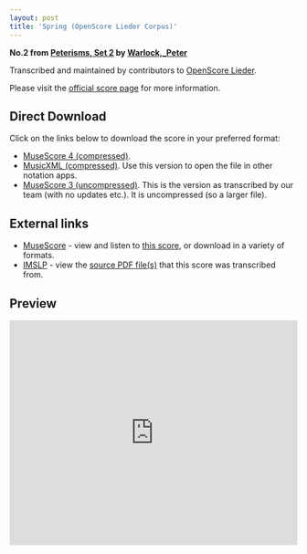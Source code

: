 ```yaml
---
layout: post
title: 'Spring (OpenScore Lieder Corpus)'
---
```


__No.2 from [Peterisms, Set 2](https://fourscoreandmore.org/openscore/lieder/Warlock%2C_Peter/Peterisms%2C_Set_2/) by [Warlock,_Peter](https://fourscoreandmore.org/openscore/lieder/Warlock%2C_Peter)__

Transcribed and maintained by contributors to [OpenScore Lieder].

Please visit the [official score page] for more information.

[official score page]: https://musescore.com/openscore-lieder-corpus/scores/6447825
[OpenScore Lieder]: https://musescore.com/openscore-lieder-corpus

## Direct Download

Click on the links below to download the score in your preferred format:
- [MuseScore 4 (compressed)](https://fourscoreandmore.org/openscore/lieder/Warlock%2C_Peter/Peterisms%2C_Set_2/2_Spring.mscz).
- [MusicXML (compressed)](https://fourscoreandmore.org/openscore/lieder/Warlock%2C_Peter/Peterisms%2C_Set_2/2_Spring.mxl). Use this version to open the file in other notation apps.
- [MuseScore 3 (uncompressed)](https://raw.githubusercontent.com/OpenScore/Lieder/refs/heads/main/scores/Warlock%2C_Peter/Peterisms%2C_Set_2/2_Spring/lc6447825.mscx). This is the version as transcribed by our team (with no updates etc.). It is uncompressed (so a larger file).

## External links

- [MuseScore] - view and listen to [this score][MuseScore], or download in a variety of formats.
- [IMSLP] - view the [source PDF file(s)][IMSLP] that this score was transcribed from.

[MuseScore]: https://musescore.com/score/6447825
[IMSLP]: https://imslp.org/wiki/Special:ReverseLookup/476182

## Preview

<iframe width="100%" height="394" src="https://musescore.com/openscore-lieder-corpus/scores/6447825/embed" frameborder="0" allowfullscreen allow="autoplay; fullscreen"></iframe>

